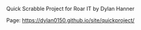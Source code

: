 Quick Scrabble Project for Roar IT by Dylan Hanner

Page: https://dylan0150.github.io/site/quickproject/

